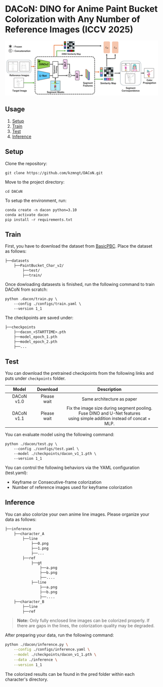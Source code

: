 # DACoN: DINO for Anime Paint Bucket Colorization with Any Number of Reference Images (ICCV 2025)
<!--
[Paper Link](https://arxiv.org/pdf/????.????)
-->

<img src="assets/architecture.png" width="800px"/>

## Usage

1. [Setup](#setup)
2. [Train](#train)
3. [Test](#test)
4. [Inference](#inference)


## Setup

Clone the repository:

```
git clone https://github.com/kzmngt/DACoN.git
```

Move to the project directory:

```
cd DACoN
```

To setup the environment, run:

```
conda create -n dacon python=3.10
conda activate dacon
pip install -r requirements.txt
```

## Train

First, you have to download the dataset from [BasicPBC](https://github.com/ykdai/BasicPBC).
Place the dataset as follows:
```
├──datasets
    ├──PaintBucket_Char_v2/
        ├──test/
        ├──train/
```

Once dowloading datasests is finished, run the following command to train DACoN from scratch:

```
python .dacon/train.py \
    --config ./configs/train.yaml \
    --version 1_1
```

The checkpoints are saved under:
```
├──checkpoints
    ├──dacon_<STARTTIME>.pth
    ├──model_epoch_1.pth
    ├──model_epoch_2.pth
    ├──...
```

## Test

You can download the pretrained checkpoints from the following links and puts under `checkpoints` folder.

|   Model    |   Download  |                                  Description                                                    |
| :--------: | :---------: | :---------------------------------------------------------------------------------------------: |
| DACoN v1.0 | Please wait |                                 Same architecture as paper                                      |
| DACoN v1.1 | Please wait | Fix the image size during segment pooling.<br>Fuse DINO and U-Net features<br> using simple addition instead of concat + MLP. |

You can evaluate model using the following command:

```
python ./dacon/test.py \
    --config ./configs/test.yaml \
    --model ./checkpoints/dacon_v1_1.pth \
    --version 1_1
```

You can control the following behaviors via the YAML configuration (test.yaml):

- Keyframe or Consecutive-frame colorization
- Number of reference images used for keyframe colorization

## Inference

You can also colorize your own anime line images. 
Please organize your data as follows:

```
├──inference
    ├──character_A
    	├──line
            ├──0.png	
            ├──1.png	
            ├──...	
    	├──ref
            ├──gt
            	├──a.png
            	├──b.png
            	├──....
            ├──line
            	├──a.png
            	├──b.png
            	├──....
    ├──character_B
    	├──line
    	├──ref
```

> **Note:** Only fully enclosed line images can be colorized properly. If there are gaps in the lines, the colorization quality may be degraded.


After preparing your data, run the following command:

```bash
python ./dacon/inference.py \
    --config ./configs/inference.yaml \
    --model ./checkpoints/dacon_v1_1.pth \
    --data ./inference \
    --version 1_1
```

The colorized results can be found in the pred folder within each character's directory.

<!--
## Citation
If you find this work useful, please cite our paper:
```
@article{nagata2025dacon,
  title		={DACoN: DINO for Anime Paint Bucket Colorization with Any Number of Reference Images},
  author	={Kazuma, Nagata and Noashi, Kaneko},
  journal	={arXiv preprint arXiv:????.????},
  year		={2025}
}
```
-->

